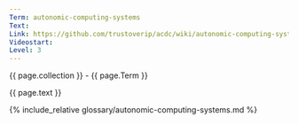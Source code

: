 ```yaml
---
Term: autonomic-computing-systems
Text: 
Link: https://github.com/trustoverip/acdc/wiki/autonomic-computing-systems.md
Videostart: 
Level: 3
---
```


{{ page.collection }} - {{ page.Term }}

   {{ page.text }}

{% include_relative glossary/autonomic-computing-systems.md %}
